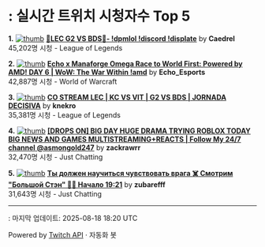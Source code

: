 # : 실시간 트위치 시청자수 Top 5

**1.** [![thumb](https://static-cdn.jtvnw.net/previews-ttv/live_user_caedrel-320x180.jpg)](https://twitch.tv/Caedrel)
**[🔴LEC G2 VS BDS🔴-  !dpmlol !discord !displate](https://twitch.tv/Caedrel)** by **Caedrel**<br>45,202명 시청  - League of Legends

**2.** [![thumb](https://static-cdn.jtvnw.net/previews-ttv/live_user_echo_esports-320x180.jpg)](https://twitch.tv/Echo_Esports)
**[Echo x Manaforge Omega Race to World First: Powered by AMD!  DAY 6 | WoW: The War Within !amd](https://twitch.tv/Echo_Esports)** by **Echo_Esports**<br>42,887명 시청  - World of Warcraft

**3.** [![thumb](https://static-cdn.jtvnw.net/previews-ttv/live_user_knekro-320x180.jpg)](https://twitch.tv/knekro)
**[CO STREAM LEC | KC VS VIT | G2 VS BDS  | JORNADA DECISIVA](https://twitch.tv/knekro)** by **knekro**<br>35,381명 시청  - League of Legends

**4.** [![thumb](https://static-cdn.jtvnw.net/previews-ttv/live_user_zackrawrr-320x180.jpg)](https://twitch.tv/zackrawrr)
**[[DROPS ON] BIG DAY HUGE DRAMA TRYING ROBLOX TODAY BIG NEWS AND GAMES MULTISTREAMING+REACTS | Follow My 24/7 channel @asmongold247](https://twitch.tv/zackrawrr)** by **zackrawrr**<br>32,470명 시청  - Just Chatting

**5.** [![thumb](https://static-cdn.jtvnw.net/previews-ttv/live_user_zubarefff-320x180.jpg)](https://twitch.tv/zubarefff)
**[Ты должен научиться чувствовать врага ☠️ Смотрим "Большой Стэн" 👨‍🦳 Начало 19:21](https://twitch.tv/zubarefff)** by **zubarefff**<br>31,643명 시청  - Just Chatting


---
: 마지막 업데이트: 2025-08-18 18:20 UTC

Powered by [Twitch API](https://dev.twitch.tv/docs/api/reference) · 자동화 봇